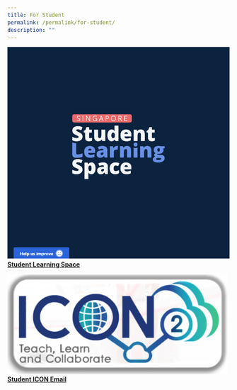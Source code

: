 ```yaml
---
title: For Student
permalink: /permalink/for-student/
description: ""
---
```








![](/images/Student%20Learning%20Space.png)
****[Student Learning Space](https://vle.learning.moe.edu.sg/login)****


![](/images/icon2.png)
**[Student ICON Email](https://workspace.google.com/dashboard)**


